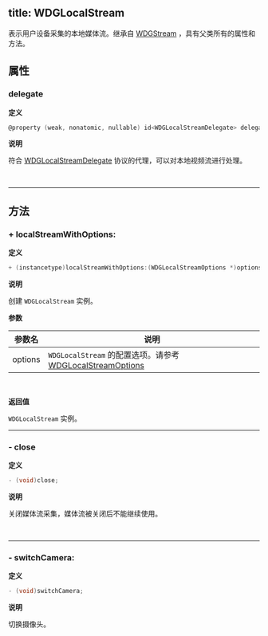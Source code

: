 title: WDGLocalStream
---

表示用户设备采集的本地媒体流。继承自 [WDGStream](/conference/iOS/api/WDGStream.html) ，具有父类所有的属性和方法。

## 属性

### delegate

**定义**

```objectivec
@property (weak, nonatomic, nullable) id<WDGLocalStreamDelegate> delegate;
```

**说明**

符合 [WDGLocalStreamDelegate](/conference/iOS/api/WDGLocalStreamDelegate.html) 协议的代理，可以对本地视频流进行处理。

</br>

---

## 方法

### + localStreamWithOptions:

**定义**

```objectivec
+ (instancetype)localStreamWithOptions:(WDGLocalStreamOptions *)options;
```

**说明**

创建 `WDGLocalStream` 实例。

**参数**

参数名             | 说明
------------------|------------------
options           | `WDGLocalStream` 的配置选项。请参考 [WDGLocalStreamOptions](/conference/iOS/api/WDGLocalStreamOptions.html)

</br>

**返回值**

`WDGLocalStream` 实例。

---


### - close

**定义**

```objectivec
- (void)close;
```

**说明**

关闭媒体流采集，媒体流被关闭后不能继续使用。

</br>

---

### - switchCamera:

**定义**

```objectivec
- (void)switchCamera;
```

**说明**

切换摄像头。
